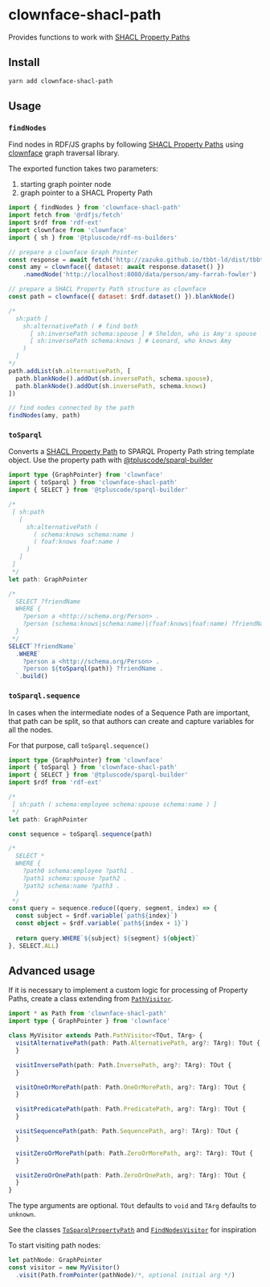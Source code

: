 # clownface-shacl-path

Provides functions to work with [SHACL Property Paths](https://www.w3.org/TR/shacl/#property-paths)

## Install

```bash
yarn add clownface-shacl-path
```

## Usage

### `findNodes`

Find nodes in RDF/JS graphs by following [SHACL Property Paths](https://www.w3.org/TR/shacl/#property-paths) using [clownface](https://npm.im/clownface) graph traversal library.

The exported function takes two parameters:

1. starting graph pointer node
2. graph pointer to a SHACL Property Path

```js
import { findNodes } from 'clownface-shacl-path'
import fetch from '@rdfjs/fetch'
import $rdf from 'rdf-ext'
import clownface from 'clownface'
import { sh } from '@tpluscode/rdf-ns-builders'

// prepare a clownface Graph Pointer
const response = await fetch('http://zazuko.github.io/tbbt-ld/dist/tbbt.nt', { factory: $rdf })
const amy = clownface({ dataset: await response.dataset() })
    .namedNode('http://localhost:8080/data/person/amy-farrah-fowler')

// prepare a SHACL Property Path structure as clownface
const path = clownface({ dataset: $rdf.dataset() }).blankNode()

/*
  sh:path [
    sh:alternativePath ( # find both
      [ sh:inversePath schema:spouse ] # Sheldon, who is Amy's spouse
      [ sh:inversePath schema:knows ] # Leonard, who knows Amy
    )
  ]
*/
path.addList(sh.alternativePath, [
  path.blankNode().addOut(sh.inversePath, schema.spouse),
  path.blankNode().addOut(sh.inversePath, schema.knows)
])

// find nodes connected by the path
findNodes(amy, path)
```

### `toSparql`

Converts a [SHACL Property Path](https://www.w3.org/TR/shacl/#property-paths) to SPARQL Property Path string template object. Use the property path with [@tpluscode/sparql-builder](https://npm.im/@tpluscode/sparql-builder)

```typescript
import type {GraphPointer} from 'clownface'
import { toSparql } from 'clownface-shacl-path'
import { SELECT } from '@tpluscode/sparql-builder'

/*
 [ sh:path 
   [
     sh:alternativePath (
       ( schema:knows schema:name )
       ( foaf:knows foaf:name )
     )
   ]
 ]
 */
let path: GraphPointer

/*
  SELECT ?friendName
  WHERE {
    ?person a <http://schema.org/Person> .
    ?person (schema:knows|schema:name)|(foaf:knows|foaf:name) ?friendName
  }
 */
SELECT`?friendName`
  .WHERE`
    ?person a <http://schema.org/Person> .
    ?person ${toSparql(path)} ?friendName .
  `.build()
```

### `toSparql.sequence`

In cases when the intermediate nodes of a Sequence Path are important, that path can be split, so that authors can
create and capture variables for all the nodes.

For that purpose, call `toSparql.sequence()`

```typescript
import type {GraphPointer} from 'clownface'
import { toSparql } from 'clownface-shacl-path'
import { SELECT } from '@tpluscode/sparql-builder'
import $rdf from 'rdf-ext'

/*
 [ sh:path ( schema:employee schema:spouse schema:name ) ]
 */
let path: GraphPointer

const sequence = toSparql.sequence(path)

/*
  SELECT *
  WHERE {
    ?path0 schema:employee ?path1 .
    ?path1 schema:spouse ?path2 .
    ?path2 schema:name ?path3 .
  }
 */
const query = sequence.reduce((query, segment, index) => {
  const subject = $rdf.variable(`path${index}`)
  const object = $rdf.variable(`path${index + 1}`)
    
  return query.WHERE`${subject} ${segment} ${object}`
}, SELECT.ALL)
```


## Advanced usage

If it is necessary to implement a custom logic for processing of Property Paths, create a class extending from
[`PathVisitor`](src/lib/path.ts). 

```ts
import * as Path from 'clownface-shacl-path'
import type { GraphPointer } from 'clownface'

class MyVisitor extends Path.PathVisitor<TOut, TArg> {
  visitAlternativePath(path: Path.AlternativePath, arg?: TArg): TOut {
  }

  visitInversePath(path: Path.InversePath, arg?: TArg): TOut {
  }

  visitOneOrMorePath(path: Path.OneOrMorePath, arg?: TArg): TOut {
  }

  visitPredicatePath(path: Path.PredicatePath, arg?: TArg): TOut {
  }

  visitSequencePath(path: Path.SequencePath, arg?: TArg): TOut {
  }

  visitZeroOrMorePath(path: Path.ZeroOrMorePath, arg?: TArg): TOut {
  }

  visitZeroOrOnePath(path: Path.ZeroOrOnePath, arg?: TArg): TOut {
  }
}
```

The type arguments are optional. `TOut` defaults to `void` and `TArg` defaults to `unknown`.

See the classes [`ToSparqlPropertyPath`](src/lib/toSparql.ts) and [`FindNodesVisitor`](src/lib/findNodes.ts)
for inspiration

To start visiting path nodes:

```ts
let pathNode: GraphPointer
const visitor = new MyVisitor()
  .visit(Path.fromPointer(pathNode)/*, optional initial arg */)
```

